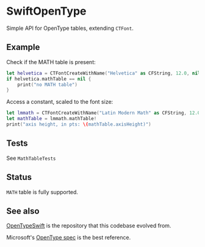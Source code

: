 # SwiftOpenType

Simple API for OpenType tables, extending `CTFont`. 

## Example

Check if the MATH table is present:

```swift
let helvetica = CTFontCreateWithName("Helvetica" as CFString, 12.0, nil)
if helvetica.mathTable == nil {
    print("no MATH table")
}
```

Access a constant, scaled to the font size:

```swift
let lmmath = CTFontCreateWithName("Latin Modern Math" as CFString, 12.0, nil)
let mathTable = lmmath.mathTable!
print("axis height, in pts: \(mathTable.axisHeight)")
```

## Tests

See `MathTableTests`

## Status

`MATH` table is fully supported.


## See also

[OpenTypeSwift](https://github.com/mossprescott/OpenTypeSwift) is the repository that this codebase evolved from.

Microsoft's [OpenType spec](https://learn.microsoft.com/en-us/typography/opentype/spec/) is the best reference. 
